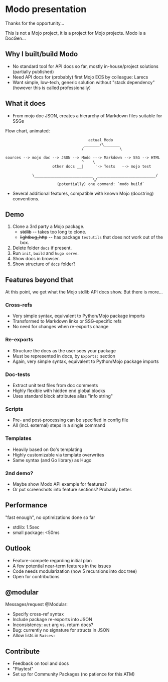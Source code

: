# Modo presentation

Thanks for the opportunity...

This is not a Mojo project, it is a project for Mojo projects.
Modo is a DocGen...

## Why I built/build Modo

- No standard tool for API docs so far, mostly in-house/project solutions (partially published)
- Need API docs for (probably) first Mojo ECS by colleague: Larecs
- Want simple, low-tech, generic solution without "stack dependency" (however this is called professionally)

## What it does

- From mojo doc JSON, creates a hierarchy of Markdown files suitable for SSGs

Flow chart, animated:

```
                                     actual Modo
                                   _______/\_______
                                  /                \

sources --> mojo doc --> JSON --> Modo ---> Markdown --> SSG --> HTML
                                  ^    \
                     other docs __|     '-> Tests   --> mojo test

            \__________________________  __________________________/
                                       \/
                       (potentially) one command: `modo build`
```

- Several additional features, compatible with known Mojo (docstring) conventions.

## Demo

1. Clone a 3rd party a Mojo package.
    - ~~stdlib~~ -- takes too long to clone.
    - ~~lightbug_http~~ -- has package `testutils` that does not work out of the box.
1. Delete folder `docs` if present.
1. Run `init`, `build` and `hugo serve`.
1. Show docs in browser.
1. Show structure of `docs` folder?

## Features beyond that

At this point, we get what the Mojo stdlib API docs show.
But there is more...

### Cross-refs

- Very simple syntax, equivalent to Python/Mojo package imports
- Transformed to Markdown links or SSG-specific refs
- No need for changes when re-exports change

### Re-exports

- Structure the docs as the user sees your package
- Must be represented in docs, by `Exports:` section
- Again, very simple syntax, equivalent to Python/Mojo package imports

### Doc-tests

- Extract unit test files from doc comments
- Highly flexible with hidden end global blocks
- Uses standard block attributes alias "info string"

### Scripts

- Pre- and post-processing can be specified in config file
- All (incl. external) steps in a single command

### Templates

- Heavily based on Go's templating
- Highly customizable via template overwrites
- Same syntax (and Go library) as Hugo

### 2nd demo?

- Maybe show Modo API example for features?
- Or put screenshots into feature sections? Probably better.

## Performance

"fast enough", no optimizations done so far

- stdlib: 1.5sec
- small package: <50ms

## Outlook

- Feature-compete regarding initial plan
- A few potential near-term features in the issues
- Code needs modularization (now 5 recursions into doc tree)
- Open for contributions

## @modular

Messages/request @Modular:

- Specify cross-ref syntax
- Include package re-exports into JSON
- Inconsistency: `out` arg vs. return docs?
- Bug: currently no signature for structs in JSON
- Allow lists in `Raises:`

## Contribute

- Feedback on tool and docs
- "Playtest"
- Set up for Community Packages (no patience for this ATM)
